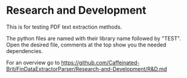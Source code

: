 # Research and Development
This is for testing PDF text extraction methods.

The python files are named with their library name followed by "TEST". Open the desired file, comments at the top show you the needed dependencies.

For an overview go to https://github.com/Caffeinated-Brit/FinDataExtractorParser/Research-and-Development/R&D.md